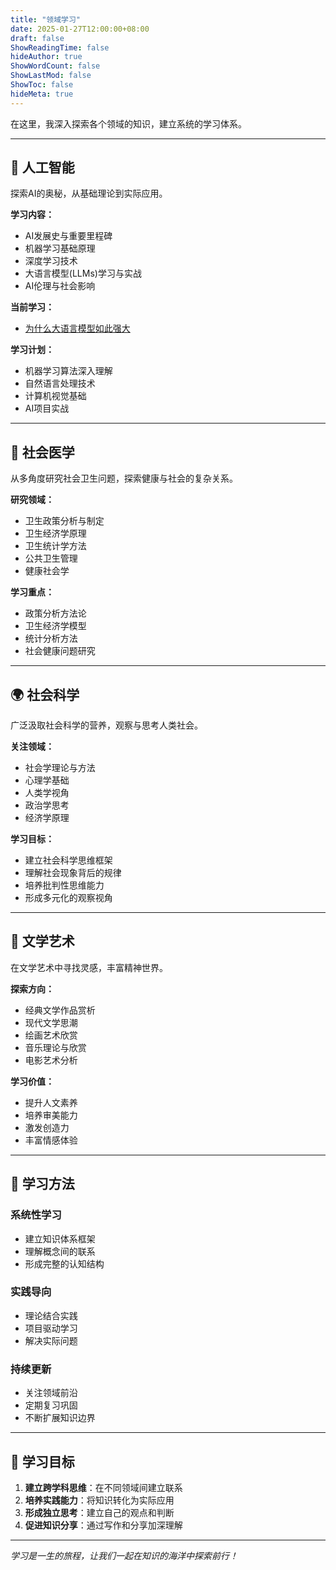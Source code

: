 ```yaml
---
title: "领域学习"
date: 2025-01-27T12:00:00+08:00
draft: false
ShowReadingTime: false
hideAuthor: true
ShowWordCount: false
ShowLastMod: false
ShowToc: false
hideMeta: true
---
```


在这里，我深入探索各个领域的知识，建立系统的学习体系。

---

## 🤖 人工智能

探索AI的奥秘，从基础理论到实际应用。

**学习内容：**
- AI发展史与重要里程碑
- 机器学习基础原理
- 深度学习技术
- 大语言模型(LLMs)学习与实战
- AI伦理与社会影响

**当前学习：**
- [为什么大语言模型如此强大](/guide/learning/ai/why-llms-are-powerful/)

**学习计划：**
- 机器学习算法深入理解
- 自然语言处理技术
- 计算机视觉基础
- AI项目实战

---

## 🏥 社会医学

从多角度研究社会卫生问题，探索健康与社会的复杂关系。

**研究领域：**
- 卫生政策分析与制定
- 卫生经济学原理
- 卫生统计学方法
- 公共卫生管理
- 健康社会学

**学习重点：**
- 政策分析方法论
- 卫生经济学模型
- 统计分析方法
- 社会健康问题研究

---

## 🌍 社会科学

广泛汲取社会科学的营养，观察与思考人类社会。

**关注领域：**
- 社会学理论与方法
- 心理学基础
- 人类学视角
- 政治学思考
- 经济学原理

**学习目标：**
- 建立社会科学思维框架
- 理解社会现象背后的规律
- 培养批判性思维能力
- 形成多元化的观察视角

---

## 🎨 文学艺术

在文学艺术中寻找灵感，丰富精神世界。

**探索方向：**
- 经典文学作品赏析
- 现代文学思潮
- 绘画艺术欣赏
- 音乐理论与欣赏
- 电影艺术分析

**学习价值：**
- 提升人文素养
- 培养审美能力
- 激发创造力
- 丰富情感体验

---

## 📖 学习方法

### 系统性学习
- 建立知识体系框架
- 理解概念间的联系
- 形成完整的认知结构

### 实践导向
- 理论结合实践
- 项目驱动学习
- 解决实际问题

### 持续更新
- 关注领域前沿
- 定期复习巩固
- 不断扩展知识边界

---

## 🎯 学习目标

1. **建立跨学科思维**：在不同领域间建立联系
2. **培养实践能力**：将知识转化为实际应用
3. **形成独立思考**：建立自己的观点和判断
4. **促进知识分享**：通过写作和分享加深理解

---

*学习是一生的旅程，让我们一起在知识的海洋中探索前行！*
